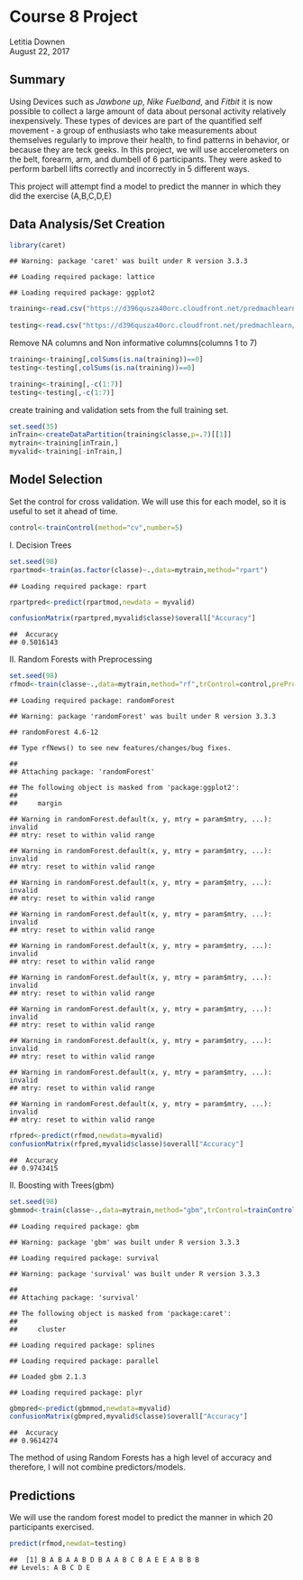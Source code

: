 # Course 8 Project
Letitia Downen  
August 22, 2017  

## Summary

Using Devices such as *Jawbone up*, *Nike Fuelband*, and *Fitbit* it is now possible to collect a large amount of data about personal activity relatively inexpensively.  These types of devices are part of the quantified self movement - a group of enthusiasts who take measurements about themselves regularly to improve their health, to find patterns in behavior, or because they are teck geeks. In this project, we will use accelerometers on the belt, forearm, arm, and dumbell of 6 participants. They were asked to perform barbell lifts correctly and incorrectly in 5 different ways. 

This project will attempt find a model to predict the manner in which they did the exercise (A,B,C,D,E)

## Data Analysis/Set Creation


```r
library(caret)
```

```
## Warning: package 'caret' was built under R version 3.3.3
```

```
## Loading required package: lattice
```

```
## Loading required package: ggplot2
```

```r
training<-read.csv("https://d396qusza40orc.cloudfront.net/predmachlearn/pml-training.csv",na.strings = c("NA","#DIV/0!",""))
                    
testing<-read.csv("https://d396qusza40orc.cloudfront.net/predmachlearn/pml-testing.csv",na.strings = c("NA","#DIV/0!",""))
```
Remove NA columns and Non informative columns(columns 1 to 7)


```r
training<-training[,colSums(is.na(training))==0]
testing<-testing[,colSums(is.na(training))==0]

training<-training[,-c(1:7)]
testing<-testing[,-c(1:7)]
```

create training and validation sets from the full training set.

```r
set.seed(35)
inTrain<-createDataPartition(training$classe,p=.7)[[1]]
mytrain<-training[inTrain,]
myvalid<-training[-inTrain,]
```
## Model Selection
Set the control for cross validation.  We will use this for each model, so it is useful to set it ahead of time.

```r
control<-trainControl(method="cv",number=5)
```
I. Decision Trees

```r
set.seed(98)
rpartmod<-train(as.factor(classe)~.,data=mytrain,method="rpart")
```

```
## Loading required package: rpart
```

```r
rpartpred<-predict(rpartmod,newdata = myvalid)

confusionMatrix(rpartpred,myvalid$classe)$overall["Accuracy"]
```

```
##  Accuracy 
## 0.5016143
```

II. Random Forests with Preprocessing


```r
set.seed(98)
rfmod<-train(classe~.,data=mytrain,method="rf",trControl=control,preProcess="pca")
```

```
## Loading required package: randomForest
```

```
## Warning: package 'randomForest' was built under R version 3.3.3
```

```
## randomForest 4.6-12
```

```
## Type rfNews() to see new features/changes/bug fixes.
```

```
## 
## Attaching package: 'randomForest'
```

```
## The following object is masked from 'package:ggplot2':
## 
##     margin
```

```
## Warning in randomForest.default(x, y, mtry = param$mtry, ...): invalid
## mtry: reset to within valid range
```

```
## Warning in randomForest.default(x, y, mtry = param$mtry, ...): invalid
## mtry: reset to within valid range

## Warning in randomForest.default(x, y, mtry = param$mtry, ...): invalid
## mtry: reset to within valid range

## Warning in randomForest.default(x, y, mtry = param$mtry, ...): invalid
## mtry: reset to within valid range

## Warning in randomForest.default(x, y, mtry = param$mtry, ...): invalid
## mtry: reset to within valid range

## Warning in randomForest.default(x, y, mtry = param$mtry, ...): invalid
## mtry: reset to within valid range

## Warning in randomForest.default(x, y, mtry = param$mtry, ...): invalid
## mtry: reset to within valid range

## Warning in randomForest.default(x, y, mtry = param$mtry, ...): invalid
## mtry: reset to within valid range

## Warning in randomForest.default(x, y, mtry = param$mtry, ...): invalid
## mtry: reset to within valid range

## Warning in randomForest.default(x, y, mtry = param$mtry, ...): invalid
## mtry: reset to within valid range
```

```r
rfpred<-predict(rfmod,newdata=myvalid)
confusionMatrix(rfpred,myvalid$classe)$overall["Accuracy"]
```

```
##  Accuracy 
## 0.9743415
```
II. Boosting with Trees(gbm)


```r
set.seed(98)
gbmmod<-train(classe~.,data=mytrain,method="gbm",trControl=trainControl(method="cv",number=5),verbose=FALSE)
```

```
## Loading required package: gbm
```

```
## Warning: package 'gbm' was built under R version 3.3.3
```

```
## Loading required package: survival
```

```
## Warning: package 'survival' was built under R version 3.3.3
```

```
## 
## Attaching package: 'survival'
```

```
## The following object is masked from 'package:caret':
## 
##     cluster
```

```
## Loading required package: splines
```

```
## Loading required package: parallel
```

```
## Loaded gbm 2.1.3
```

```
## Loading required package: plyr
```

```r
gbmpred<-predict(gbmmod,newdata=myvalid)
confusionMatrix(gbmpred,myvalid$classe)$overall["Accuracy"]
```

```
##  Accuracy 
## 0.9614274
```

The method of using Random Forests has a high level of accuracy and therefore, I will not combine predictors/models.  

## Predictions

We will use the random forest model to predict the manner in which 20 participants exercised.


```r
predict(rfmod,newdat=testing)
```

```
##  [1] B A B A A B D B A A B C B A E E A B B B
## Levels: A B C D E
```

